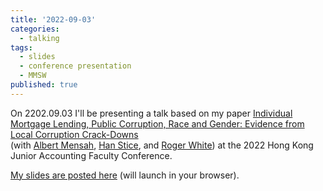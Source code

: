 ```yaml
---
title: '2022-09-03'
categories:
  - talking
tags:
  - slides
  - conference presentation
  - MMSW
published: true
---
```


On 2202.09.03 I'll be presenting a talk based on my paper [Individual Mortgage Lending, Public Corruption, Race and Gender: Evidence from Local Corruption Crack-Downs](https://papers.ssrn.com/sol3/papers.cfm?abstract_id=3888069)  
(with [Albert Mensah](https://sites.google.com/site/albertmensahkwame/home), [Han Stice](https://www.bschool.cuhk.edu.hk/staff/stice-han/), and [Roger White](https://wpcarey.asu.edu/people/profile/1308641)) at the 2022 Hong Kong Junior Accounting Faculty Conference.

[My slides are posted here](https://arthurhowardmorris.github.io/assets/slides/HKJF_slides/MMSW_hkjfc.slides.html) (will launch in your browser).

<!-- permalink: "/resources/install_reghdfe.html" -->
